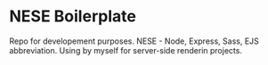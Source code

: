 # NESE Boilerplate

Repo for developement purposes. NESE - Node, Express, Sass, EJS abbreviation.
Using by myself for server-side renderin projects.
